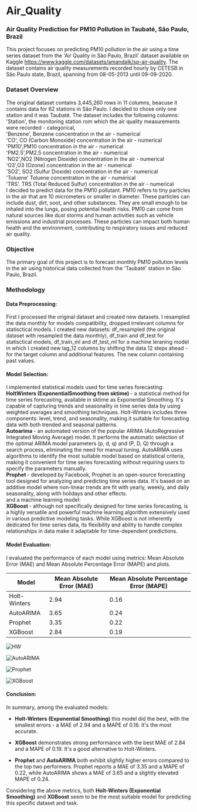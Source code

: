 # Air_Quality
### Air Quality Prediction for PM10 Pollution in Taubaté, São Paulo, Brazil
This project focuses on predicting PM10 pollution in the air using a time series dataset from the 'Air Quality in São Paulo, Brazil' dataset available on Kaggle https://www.kaggle.com/datasets/amandalk/sp-air-quality. The dataset contains air quality measurements recorded hourly by CETESB in São Paulo state, Brazil, spanning from 08-05-2013 until 09-09-2020.
### Dataset Overview
The original dataset contains 3,445,260 rows in 11 columns, beacuse it contains data for 62 stations in São Paulo. I decided to chose only one station and it was Taubaté.
The dataset includes the following columns:<br>
'Station', the monitoring station rom which the air quality measurements were recorded - categorical, <br>
'Benzene', Benzene concentration in the air - numerical <br>
'CO', CO (Carbon Monoxide) concentration in the air - numerical <br>
'PM10',PM10 concentration in the air - numerical <br>
'PM2.5',PM2.5 concentration in the air - numerical <br>
'NO2',NO2 (Nitrogen Dioxide) concentration in the air - numerical <br>
'O3',O3 (Ozone) concentration in the air - numerical <br>
'SO2', SO2 (Sulfur Dioxide) concentration in the air - numerical <br>
'Toluene' Toluene concentration in the air - numerical  <br>
'TRS'. TRS (Total Reduced Sulfur) concentration in the air - numerical <br>
 I decided to predict data for the PM10 pollutant. PM10 refers to tiny particles in the air that are 10 micrometers or smaller in diameter. These particles can include dust, dirt, soot, and other substances. They are small enough to be inhaled into the lungs, posing potential health risks. PM10 can come from natural sources like dust storms and human activities such as vehicle emissions and industrial processes. These particles can impact both human health and the environment, contributing to respiratory issues and reduced air quality.
### Objective
The primary goal of this project is to forecast monthly PM10 pollution levels in the air using historical data collected from the 'Taubaté' station in São Paulo, Brazil.
### Methodology
#### Data Preprocessing: 
First I processed the original dataset and created new datasets. I resampled the data monthly for models compatibility, dropped irrelevant columns for statisctical models. I created new datasets: df_resampled (the original dataset with resampled the data monthly), df_train and df_test for statisctical models, df_train_ml and df_test_ml for a machine leraning model in which I created  new lag_12 columns by shifting the data 12 steps ahead - for the target column and additional features. The new column containing past values. <br>
#### Model Selection:<br>
I implemented statistical models used for time series forecasting:<br>
<b> HoltWinters (ExponentialSmoothing from sktime) </b> - a statistical method for time series forecasting, available in sktime as Exponential Smoothing. It's capable of capturing trends and seasonality in time series data by using weighted averages and smoothing techniques. Holt-Winters includes three components: level, trend, and seasonality, making it suitable for forecasting data with both trended and seasonal patterns.<br>
<b> Autoarima </b> - an automated version of the popular ARIMA (AutoRegressive Integrated Moving Average) model. It performs the automatic selection of the optimal ARIMA model parameters (p, d, q) and (P, D, Q) through a search process, eliminating the need for manual tuning. AutoARIMA uses algorithms to identify the most suitable model based on statistical criteria, making it convenient for time series forecasting without requiring users to specify the parameters manually.
 <br>
<b> Prophet </b> - developed by Facebook, Prophet is an open-source forecasting tool designed for analyzing and predicting time series data. It's based on an additive model where non-linear trends are fit with yearly, weekly, and daily seasonality, along with holidays and other effects.<br>
and a machine learning model:<br>
<b> XGBoost </b> - although not specifically designed for time series forecasting, is a highly versatile and powerful machine learning algorithm extensively used in various predictive modeling tasks. While XGBoost is not inherently dedicated for time series data, its flexibility and ability to handle complex relationships in data make it adaptable for time-dependent predictions.<br>
#### Model Evaluation: 
I evaluated the performance of each model using metrics: Mean Absolute Error (MAE) and Mean Absolute Percentage Error (MAPE) and plots.

| Model          | Mean Absolute Error (MAE) | Mean Absolute Percentage Error (MAPE) |
|----------------|---------------------------|---------------------------------------|
| Holt-Winters   | 2.94                      | 0.16                                  |
| AutoARIMA      | 3.65                      | 0.24                                  |
| Prophet        | 3.35                      | 0.22                                  |
| XGBoost        | 2.84                      | 0.19                                  |

![HW](https://github.com/sylwiaSekula/Air_Quality/assets/110921660/3336886f-1698-44ee-a323-520b6549dc18)

![AutoARIMA](https://github.com/sylwiaSekula/Air_Quality/assets/110921660/343cb315-332a-4373-bbdc-2c2c81ca911e)

![Prophet](https://github.com/sylwiaSekula/Air_Quality/assets/110921660/2946b4ae-fd66-4d29-9ceb-a6438590a219)

![XGBoost](https://github.com/sylwiaSekula/Air_Quality/assets/110921660/ae5ca9cb-7128-48d3-b909-94928e38e277)


#### Conclusion:<br>

In summary, among the evaluated models:
- **Holt-Winters (Exponential Smoothing)** this model did the best, with the smallest errors - a MAE of 2.94 and a MAPE of 0.16. It's the most accurate.

- **XGBoost** demonstrates strong performance with the best MAE of 2.84 and a MAPE of 0.19. It's a good alternative to Holt-Winters.

- **Prophet** and **AutoARIMA** both exhibit slightly higher errors compared to the top two performers. Prophet reports a MAE of 3.35 and a MAPE of 0.22, while AutoARIMA shows a MAE of 3.65 and a slightly elevated MAPE of 0.24.

Considering the above metrics, both **Holt-Winters (Exponential Smoothing)** and **XGBoost** seem to be the most suitable model for predicting this specific dataset and task.
